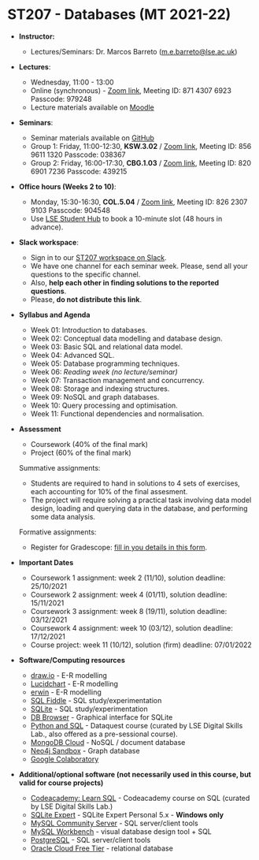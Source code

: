 # ST207 - Databases (MT 2021-22)

* **Instructor:**
  * Lectures/Seminars: Dr. Marcos Barreto (m.e.barreto@lse.ac.uk)

* **Lectures**: 
   * Wednesday, 11:00 - 13:00
   * Online (synchronous) - [Zoom link](https://lse.zoom.us/j/87143076923?pwd=TEdVYU1tcTFDQ0dYUys3Ly9STERpQT09), Meeting ID: 871 4307 6923 Passcode: 979248
   * Lecture materials available on [Moodle](https://moodle.lse.ac.uk/course/view.php?id=7681)

* **Seminars**:
   * Seminar materials available on [GitHub](https://github.com/lse-st207/lectures2021)
   * Group 1: Friday, 11:00-12:30, **KSW.3.02** / [Zoom link](https://lse.zoom.us/j/85696111320?pwd=RWhySmVtU2lyTnh4RHhINjUyK2VUZz09), Meeting ID: 856 9611 1320 Passcode: 038367
   * Group 2: Friday, 16:00-17:30, **CBG.1.03** / [Zoom link](https://lse.zoom.us/j/82069017236?pwd=a1dLNU92TzhkQ2JjeTVHRkl4bk9QQT09), Meeting ID: 820 6901 7236 Passcode: 439215

* **Office hours (Weeks 2 to 10)**:
   * Monday, 15:30-16:30, **COL.5.04** / [Zoom link](https://lse.zoom.us/j/82623079103?pwd=Z2I1VFBkU1FpQUF0dVlMVVcwMlpBQT09), Meeting ID: 826 2307 9103
Passcode: 904548
   * Use [LSE Student Hub](https://studenthub.lse.ac.uk/) to book a 10-minute slot (48 hours in advance).

* **Slack workspace**:
   * Sign in to our [ST207 workspace on Slack](https://join.slack.com/t/st207-mt2021-qa/shared_invite/zt-wnu15rp1-1Kwbl9Fvd6NtLsTss45qPg).
   * We have one channel for each seminar week. Please, send all your questions to the specific channel. 
   * Also, **help each other in finding solutions to the reported questions**.
   * Please, **do not distribute this link**.
   
* **Syllabus and Agenda**
   * Week 01: Introduction to databases.
   * Week 02: Conceptual data modelling and database design.
   * Week 03: Basic SQL and relational data model.
   * Week 04: Advanced SQL.
   * Week 05: Database programming techniques.
   * Week 06: *Reading week (no lecture/seminar)*
   * Week 07: Transaction management and concurrency.
   * Week 08: Storage and indexing structures.
   * Week 09: NoSQL and graph databases.
   * Week 10: Query processing and optimisation.
   * Week 11: Functional dependencies and normalisation.

* **Assessment**
   * Coursework (40% of the final mark)
   * Project (60% of the final mark)
 
   Summative assignments:
   * Students are required to hand in solutions to 4 sets of exercises, each accounting for 10% of the final assesment.
   * The project will require solving a practical task involving data model design, loading and querying data in the database, and performing some data analysis.
 
   Formative assignments:
   * Register for Gradescope: [fill in you details in this form](https://forms.gle/4Awbmhy2Q4iFRnNeA).

* **Important Dates**
   * Coursework 1 assignment: week 2 (11/10), solution deadline: 25/10/2021
   * Coursework 2 assignment: week 4 (01/11), solution deadline: 15/11/2021
   * Coursework 3 assignment: week 8 (19/11), solution deadline: 03/12/2021
   * Coursework 4 assignment: week 10 (03/12), solution deadline: 17/12/2021
   * Course project: week 11 (10/12), solution (firm) deadline: 07/01/2022

* **Software/Computing resources**
   - [draw.io](http://draw.io) - E-R modelling
   - [Lucidchart](https://www.lucidchart.com/pages/landing/er-diagram-software) - E-R modelling
   - [erwin](https://support.erwin.com/hc/en-us/articles/360035642891-erwin-DM-Downloads-Guides-) - E-R modelling
   - [SQL Fiddle](http://sqlfiddle.com/) - SQL study/experimentation
   - [SQLite](https://www.sqlite.org/download.html) - SQL study/experimentation
   - [DB Browser](https://sqlitebrowser.org/) - Graphical interface for SQLite
   - [Python and SQL](https://moodle.lse.ac.uk/course/view.php?id=7696) - Dataquest course (curated by LSE Digital Skills Lab., also offered as a pre-sessional course).
   - [MongoDB Cloud](https://www.mongodb.com/cloud) - NoSQL / document database
   - [Neo4j Sandbox](https://neo4j.com/) - Graph database
   - [Google Colaboratory](https://colab.research.google.com/notebooks/intro.ipynb)

* **Additional/optional software (not necessarily used in this course, but valid for course projects)**
   - [Codeacademy: Learn SQL](https://moodle.lse.ac.uk/course/view.php?id=7572) - Codeacademy course on SQL (curated by LSE Digital Skills Lab.)
   - [SQLite Expert](http://www.sqliteexpert.com/download.html) - SQLite Expert Personal 5.x - **Windows only**
   - [MySQL Community Server](https://dev.mysql.com/downloads/mysql/) - SQL server/client tools
   - [MySQL Workbench](https://dev.mysql.com/downloads/workbench/) - visual database design tool + SQL
   - [PostgreSQL](https://www.postgresql.org/download/) - SQL server/client tools
   - [Oracle Cloud Free Tier](https://www.oracle.com/uk/cloud/free) - relational database

